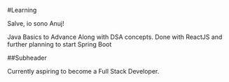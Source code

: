 #Learning

Salve, io sono Anuj!

Java Basics to Advance
Along with DSA concepts. 
Done with ReactJS and further planning to start Spring Boot

##Subheader

Currently aspiring to become a Full Stack Developer. 

